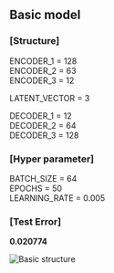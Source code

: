 ## Basic model

### [Structure]
ENCODER_1 = 128 </br>
ENCODER_2 = 63 </br>
ENCODER_3 = 12 </br>

LATENT_VECTOR = 3

DECODER_1 = 12 </br>
DECODER_2 = 64 </br>
DECODER_3 = 128 </br>

### [Hyper parameter]
BATCH_SIZE = 64 </br>
EPOCHS = 50 </br>
LEARNING_RATE = 0.005 </br>

### [Test Error]
<b> 0.020774 </b>

![Basic structure](https://github.com/park-sangeun/Advanced-ANN/assets/90459890/cfd1da68-85ba-4665-90aa-9a71384329fa)
